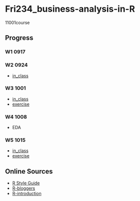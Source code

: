 # Fri234_business-analysis-in-R
 11001course

## Progress

### W1 0917
### W2 0924
  * [in_class](https://chang-web.github.io/Fri234_business-analysis-in-R/0924/0924-basic-R-operation.html)
### W3 1001
  * [in_class](https://chang-web.github.io/Fri234_business-analysis-in-R/1001/1001-R_tidyverse.html)
  * [exercise](https://chang-web.github.io/Fri234_business-analysis-in-R/1001/in_class_exercise.html)
### W4 1008
  * EDA
### W5 1015
  * [in_class](https://chang-web.github.io/Fri234_business-analysis-in-R/1015/1015-R_function.html)
  * [exercise](https://chang-web.github.io/Fri234_business-analysis-in-R/1015/1015_exercise.html)


## Online Sources
  * [R Style Guide](https://jef.works/R-style-guide/)
  * [R-bloggers](https://www.r-bloggers.com/2015/12/how-to-learn-r-2/)
  * [R-introduction](https://rmarkdown.rstudio.com/lesson-1.html)
